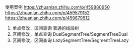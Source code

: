 使用案例
https://zhuanlan.zhihu.com/p/459880950
https://zhuanlan.zhihu.com/p/459579152
https://zhuanlan.zhihu.com/p/459679512

1. 单点修改，区间查询
   普通的线段树
2. 区间修改，单点查询
   DualSegmentTree/SegmentTreeDual
3. 区间修改，区间查询
   LazySegmentTree/SegmentTreeLazy
